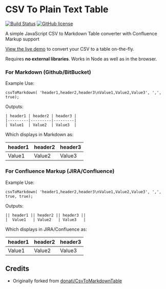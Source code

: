 
# CSV To Plain Text Table

[![Build Status](https://travis-ci.org/terriann/CsvToPlainTextTable.svg?branch=master)](https://travis-ci.org/terriann/CsvToPlainTextTable)
[![GitHub license](https://img.shields.io/badge/license-MIT-blue.svg)](https://raw.githubusercontent.com/terriann/CsvToPlainTextTable/master/LICENSE.md)

A simple JavaScript CSV to Markdown Table converter with Confluence Markup support

[View the live demo](https://terriann.github.io/CsvToPlainTextTable/) to convert your CSV to a table on-the-fly.

Requires **no external libraries**. Works in Node as well as in the browser.

### For Markdown (Github/BitBucket)

Example Use:

    csvToMarkdown( 'header1,header2,header3\nValue1,Value2,Value3', ',', true);

Outputs:

```
| header1 | header2 | header3 | 
|---------|---------|---------| 
| Value1  | Value2  | Value3  | 
```

Which displays in Markdown as:

| header1 | header2 | header3 | 
|---------|---------|---------| 
| Value1  | Value2  | Value3  | 

### For Confluence Markup (JIRA/Confluence)

Example Use:

    csvToMarkdown( 'header1,header2,header3\nValue1,Value2,Value3', ',', true, true);

Outputs:

```
|| header1 || header2 || header3 || 
|  Value1   | Value2   | Value3   | 
```

Which displays in JIRA/Confluence as:

| header1 | header2 | header3 | 
|---------|---------|---------| 
| Value1  | Value2  | Value3  |

## Credits

* Originally forked from [donatj/CsvToMarkdownTable](https://github.com/donatj/CsvToMarkdownTable)